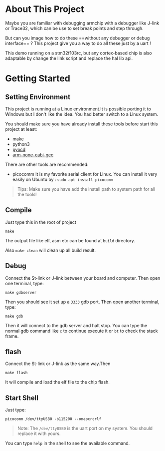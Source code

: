 # About This Project

Maybe you are familiar with debugging armchip with a debugger like J-link or Trace32, which can be use to set break points and step through.

But can you image how to do these ==without any debugger or debug interface== ? This project give you a way to do all these just by a uart !

This demo running on a stm32f103rc, but any cortex-based chip is also adaptable by change the link script and replace the hal lib api.

# Getting Started 

## Setting Environment

This project is running at a Linux environment.It is possible porting it to Windows but I don't like the idea. You had better switch to a Linux system.

You should make sure you have already install these tools before start this project at least:

- make
- python3
- [pyocd](https://github.com/pyocd/pyOCD)
- [arm-none-eabi-gcc](https://askubuntu.com/questions/1031103/how-can-i-install-gdb-arm-none-eabi-on-ubuntu-18-04-bionic-beaver)

There are other tools are recommended:

- picocomm
It is my favorite serial client for Linux. You can install it very easily on Ubuntu by :
`sudo apt install picocomm `

> Tips: Make sure you have add the install path to system path for all the tools!

## Compile

Just type this in the root of project
```shell
make
````

The output file like elf, asm etc can be found at `build` directory.

Also `make clean` will clean up all build result.

## Debug

Connect the St-link or J-link between your board and computer. Then open one terminal, type:

```shell
make gdbserver
```

Then you should see it set up a `3333` gdb port. Then open another terminal, type:

```shell
make gdb
```

Then it will connect to the gdb server and halt stop. You can type the normal gdb command like `c` to continue execute it or `bt` to check the stack frame.

## flash

Connect the St-link or J-link as the same way.Then
```shell
make flash
```
It will compile and load the elf file to the chip flash.

## Start Shell
Just type:
```shell
picocomm /dev/ttyUSB0 -b115200 --omapcrcrlf
```
> Note: The `/dev/ttyUSB0` is the uart port on my system. You should replace it with yours.

You can type `help` in the shell to see the available command.
